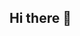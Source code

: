 ## Hi there 👋

<!--

# Hello, GitHub World！——一名软工萌新的第一篇随笔
## 👋 自我介绍：00 后代码练习生，练习时长两年半以上

| 昵称 | kmg |
|---|---|
| 专业 | 计算机科学与技术（大三） |
| 城市 | 🌆 广东 |
| 兴趣爱好 | 有氧，听歌，深夜写 bug，改bug |

-->
